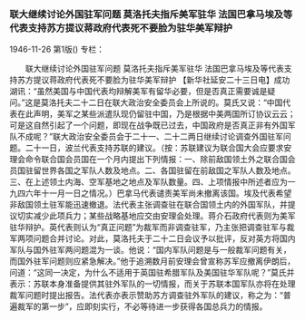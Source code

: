 ### 联大继续讨论外国驻军问题  莫洛托夫指斥美军驻华  法国巴拿马埃及等代表支持苏方提议蒋政府代表死不要脸为驻华美军辩护

1946-11-26
第1版()
专栏：

　　联大继续讨论外国驻军问题
    莫洛托夫指斥美军驻华
    法国巴拿马埃及等代表支持苏方提议蒋政府代表死不要脸为驻华美军辩护
    【新华社延安二十三日电】成功湖讯：“虽然美国与中国代表均辩解美军有留华必要，但是否真正需要诚是疑问。”这是莫洛托夫二十二日在联大政治安全委员会上所说的。莫氏又说：“中国代表在此声明，美军之某些派遣队现仍留驻中国，乃是根据中美两国所订协议云云；可是这自然引起了一个问题，即现在战争既已过去，中国政府是否真正非有外国军队不成呢？”联大政治安全委员会于二十一、二十二两日继续讨论调查外国驻军问题。二十一日，波兰代表支持苏联的建议。（按：苏联建议为联合国大会应要求安理会命令联合国会员国在一个月内提出下列情报：一、除前敌国领土外之联合国会员国驻留世界各国之军队人数及地点。二、各国驻留在前敌国之军队人数及地点。三、在上述领土内海、空军基地之地点及军队数量。四、上项情报中所述者应为一九四六年十一月一日之情况。）巴拿马代表谴责美军尚未撤离该国。埃及代表希望非敌国领土驻军能迅速撤退。法代表主张调查驻在联合国领土内的外国军队，并提议切实减少此项兵力；某些战略基地应交由安理会处理。蒋介石政府代表则为美军驻华辩护。英代表则认为“真正问题”为裁军而非调查驻军，乃主张把调查驻军与裁军两项问题合并讨论。对此，莫洛托夫于二十二日会议予以批评，反对英方将国内军队与国外驻军两问题混为一谈。他说：“国内军队问题是与一般裁军问题有关，而国外驻军问题则应紧急解决。”他于追溯数月前安理会曾宣称苏军应撤离伊朗后，问道：“这同一决定，为什么不适用于英国驻希腊军队及美国驻华军队呢？”莫氏并表示：苏联本身准备提供其驻外军队的一切情报，而关于苏联本国军队亦将在处理裁军问题时提出报告。法代表亦表示赞助苏方调查驻外军队的建议，称之为：“普遍裁军的第一步”，应即刻实行，不必等待进一步获得各国总兵力的情报。
